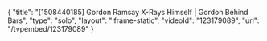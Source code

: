 {
    "title": "[1508440185] Gordon Ramsay X-Rays Himself | Gordon Behind Bars",
    "type": "solo",
    "layout": "iframe-static",
    "videoId": "123179089",
    "url": "\/tvpembed\/123179089"
}